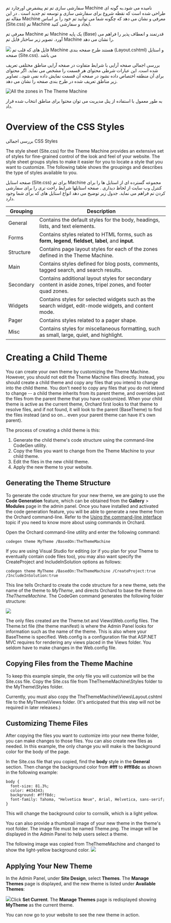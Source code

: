 
سفارشی سازی تم 
تم پیشفرض اورچارد تم Machine نامیده می شود.به گونه ای طراحی شده است که نقطه شروع برای سفارشی سازی و توسعه تم جدید است .
در این مقاله تم Machine معرفی و نشان می دهد که چگونه شما می توانید تم خود را بر اساس (Site.css) تم Machine ایجاد و سفارشی کنید.



معرفی تم Machine
تم Machine یک پایه (Base) قدرتمند و انعطاف پذیر را فراهم می آورد. تصویر زیر ساختار فایل تم Machine  را نشان می دهد. 



![](../Upload/screenshots/ThemeMachine_structure.PNG)
فایل های  که قلب تم Machine هستند طرح صفحه بندی (Layout.cshtml) و استایل صفحه (Site.css). می باشد


بررسی اجمالی صفحه آرایی
با شرایط متفاوت در صفحه آرایی مناطق مختلفی تعریف شده است.  این عبارات شرطی محتوای هر قسمت را مشخص می نماید. اگر محتوای برای آن منطقه اختصاص داده نشود در صفحه آن قسمت نمایش داده نمی شود..
تصاویر زیر مناطق تعریف شده در طرح بندی صفحه را نشان می دهد.


![All the zones in The Theme Machine](../Attachments/Anatomy-of-a-theme/TheThemeMachineZoneScreenshot.PNG)

 
به طور معمول با استفاده از پنل مدیریت می توان محتوا برای مناطق انتخاب شده قرار داد.

# Overview of the CSS Styles
بررسی اجمالی CSS Styles


The style sheet (Site.css) for the Theme Machine provides an extensive set of styles for fine-grained control of the look and feel of your website. The style sheet groups styles to make it easier for you to locate a style that you want to customize. The following table shows the groupings and describes the type of styles available to you.

صفحه استایل (Site.css) برای تم Machine مجموعه گسترده ای از  استایل ها را برای کنترل وب سایت از لحاظ دیداری . صفحه استایلها شرایط راحت تری را برای سفارشی کردن تم فراهم می نماید. جدول زیر توضیح می دهد انواع استایل های که برای شما وجود دارد.

Grouping  | Description
--------- | ------------------------------------------------------------------------------------------------------------
General   | Contains the default styles for the body, headings, lists, and text elements.
Forms     | Contains styles related to HTML forms, such as **form**, **legend**, **fieldset**, **label**, and **input**.
Structure | Contains page layout styles for each of the zones defined in the Theme Machine.
Main      | Contains styles defined for blog posts, comments, tagged search, and search results.
Secondary | Contains additional layout styles for secondary content in aside zones, tripel zones, and footer quad zones.
Widgets   | Contains styles for selected widgets such as the search widget, edit-mode widgets, and content mode.
Pager     | Contains styles related to a pager shape.
Misc      | Contains styles for miscellaneous formatting, such as small, large, quiet, and highlight.

# Creating a Child Theme
You can create your own theme by customizing the Theme Machine. However, you should not edit the Theme Machine files directly. Instead, you should create a child theme and copy any files that you intend to change into the child theme. You don't need to copy any files that you do not intend to change -- a child theme inherits from its parent theme, and overrides just the files from the parent theme that you have customized.  When your child theme is active as the current theme, Orchard first looks to that theme to resolve files, and if not found, it will look to the parent (BaseTheme) to find the files instead (and so on... even your parent theme can have it's own parent).

The process of creating a child theme is this:

1. Generate the child theme's code structure using the command-line CodeGen utility.
2. Copy the files you want to change from the Theme Machine to your child theme.
3. Edit the files in the new child theme.
4. Apply the new theme to your website.


## Generating the Theme Structure
To generate the code structure for your new theme, we are going to use the **Code Generation** feature, which can be obtained from the **Gallery** > **Modules** page in the admin panel.  Once you have installed and activated the code generation feature, you will be able to generate a new theme from the Orchard command-line.  Refer to the [Using the command-line interface](Using-the-command-line-interface) topic if you need to know more about using commands in Orchard.

Open the Orchard command-line utility and enter the following command:

    
    codegen theme MyTheme /BasedOn:TheThemeMachine


If you are using Visual Studio for editing (or if you plan for your Theme to eventually contain code files too), you may also want specify the CreateProject and IncludeInSolution options as follows:

    
    codegen theme MyTheme /BasedOn:TheThemeMachine /CreateProject:true /IncludeInSolution:true



This line tells Orchard to create the code structure for a new theme, sets the name of the theme to _MyTheme_, and directs Orchard to base the theme on _TheThemeMachine_. The CodeGen command generates the following folder structure:

![](../Upload/screenshots/NewTheme_structure.PNG)

The only files created are the Theme.txt and Views\Web.config files. The Theme.txt file (the theme manifest) is where the Admin Panel looks for information such as the name of the theme.  This is also where your BaseTheme is specified. Web.config is a configuration file that ASP.NET MVC requires for rendering any views placed in the Views folder. You seldom have to make changes in the Web.config file. 


## Copying Files from the Theme Machine
To keep this example simple, the only file you will customize will be the Site.css file. Copy the Site.css file from TheThemeMachine\Styles folder to the MyTheme\Styles folder.

Currently, you must also copy the TheThemeMachine\Views\Layout.cshtml file to the MyTheme\Views folder. (It's anticipated that this step will not be required in later releases.)


## Customizing Theme Files
After copying the files you want to customize into your new theme folder, you can make changes to those files. You can also create new files as needed. In this example, the only change you will make is the background color for the body of the page. 

In the Site.css file that you copied, find the **body** style in the **General** section. Then change the background color from **#fff** to **#fff8dc** as shown in the following example:

    body { 
      font-size: 81.3%;
      color: #434343;
      background: #fff8dc; 
      font-family: Tahoma, "Helvetica Neue", Arial, Helvetica, sans-serif;
    }
This will change the background color to cornsilk, which is a light yellow.

You can also provide a thumbnail image of your new theme in the theme's root folder. The image file must be named Theme.png. The image will be displayed in the Admin Panel to help users select a theme.

The following image was copied from TheThemeMachine and changed to show the light-yellow background color. 
![](../Upload/screenshots/NewTheme_thumbnail.PNG)

## Applying Your New Theme
In the Admin Panel, under **Site Design**, select **Themes**. The **Manage Themes** page is displayed, and the new theme is listed under **Available Themes**:


![](../Upload/screenshots/themes_available.png)Click **Set Current**. The **Manage Themes** page is redisplayed showing **MyTheme** as the current theme.

You can now go to your website to see the new theme in action. 
